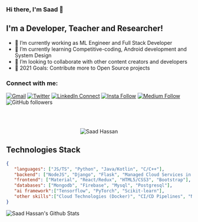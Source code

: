### Hi there, I'm Saad 👋

## I'm a Developer, Teacher and Researcher!
- 🔭 I’m currently working as ML Engineer and Full Stack Developer
- 🌱 I’m currently learning Competitive-coding, Android development and System Design
- 👯 I’m looking to collaborate with other content creators and developers
- 🥅 2021 Goals: Contribute more to Open Source projects

### Connect with me:

[![Gmail](https://img.shields.io/badge/%20-Send%20Mail-black?color=14171A&labelColor=ef5350&logo=gmail&logoColor=ffffff)](mailto:saadhaxxan@ieee.org?subject=From%20GitHub&body=Hi,%20there.%20Found%20you%20from%20GitHub.)
[![Twitter](https://img.shields.io/twitter/url/https/twitter.com/cloudposse.svg?style=social&label=Follow%20%40saadhassan)](https://twitter.com/Haxxansaad)
[![LinkedIn Connect](https://img.shields.io/badge/%20-Connect-black?color=14171A&labelColor=212121&logo=linkedin&logoColor=ffffff)](https://www.linkedin.com/in/saad-haxxan/)
[![Insta Follow](https://img.shields.io/badge/%20-Follow-black?color=14171A&labelColor=d81b60&logo=instagram&logoColor=ffffff)](https://www.instagram.com/saadhaxxan/)
[![Medium Follow](https://img.shields.io/badge/%20-Follow-black?color=14171A&labelColor=050404&logo=medium&logoColor=ffffff)](https://medium.com/@saadhaxxan)
![GitHub followers](https://img.shields.io/github/followers/saadhaxxan?label=followers&style=social)

<br />
<br />
<p align="center"> <img src="https://komarev.com/ghpvc/?username=saadhaxxan" alt="Saad Hassan" /> </p>

## Technologies Stack

```json
{
   "languages": ["JS/TS", "Python", "Java/Kotlin", "C/C++"],
   "backend": ["NodeJS", "Django", "Flask", "Managed Cloud Services in AWS/Azure"],
   "frontend": ["Material", "React/Redux", "HTML5/CSS3", "Bootstrap"],
   "databases": ["Mongodb", "Firebase", "Mysql", "Postgresql"],
   "ai framework":["Tensorflow", "PyTorch", "Scikit-learn"],
   "other skills":["Cloud Technologies (Docker)", "CI/CD Pipelines", "Network Protocols & Programming", "Competitive Programming"]
}
```
<img align="left" alt="Saad Hassan's Github Stats" src="https://github-readme-stats.vercel.app/api?username=saadhaxxan&show_icons=true&hide_border=true" />
